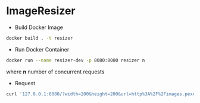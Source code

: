 # ImageResizer

- Build Docker Image

```bash
docker build . -t resizer
```

- Run Docker Container
```bash
docker run --name resizer-dev -p 8080:8080 resizer n
```
where **n** number of concurrent requests

- Request
```bash
curl '127.0.0.1:8080/?width=200&height=200&url=http%3A%2F%2Fimages.pexels.com%2Fphotos%2F268533%2Fpexels-photo-268533.jpeg'
```